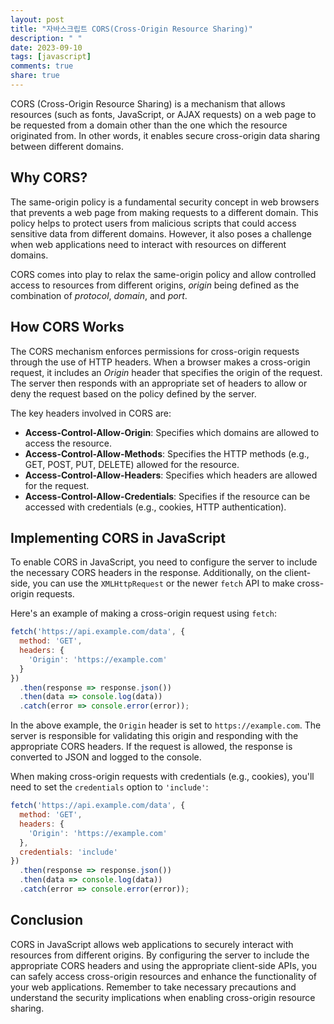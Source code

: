 ```yaml
---
layout: post
title: "자바스크립트 CORS(Cross-Origin Resource Sharing)"
description: " "
date: 2023-09-10
tags: [javascript]
comments: true
share: true
---
```


CORS (Cross-Origin Resource Sharing) is a mechanism that allows resources (such as fonts, JavaScript, or AJAX requests) on a web page to be requested from a domain other than the one which the resource originated from. In other words, it enables secure cross-origin data sharing between different domains.

## Why CORS?

The same-origin policy is a fundamental security concept in web browsers that prevents a web page from making requests to a different domain. This policy helps to protect users from malicious scripts that could access sensitive data from different domains. However, it also poses a challenge when web applications need to interact with resources on different domains.

CORS comes into play to relax the same-origin policy and allow controlled access to resources from different origins, *origin* being defined as the combination of *protocol*, *domain*, and *port*.

## How CORS Works

The CORS mechanism enforces permissions for cross-origin requests through the use of HTTP headers. When a browser makes a cross-origin request, it includes an *Origin* header that specifies the origin of the request. The server then responds with an appropriate set of headers to allow or deny the request based on the policy defined by the server.

The key headers involved in CORS are:
- **Access-Control-Allow-Origin**: Specifies which domains are allowed to access the resource.
- **Access-Control-Allow-Methods**: Specifies the HTTP methods (e.g., GET, POST, PUT, DELETE) allowed for the resource.
- **Access-Control-Allow-Headers**: Specifies which headers are allowed for the request.
- **Access-Control-Allow-Credentials**: Specifies if the resource can be accessed with credentials (e.g., cookies, HTTP authentication).

## Implementing CORS in JavaScript

To enable CORS in JavaScript, you need to configure the server to include the necessary CORS headers in the response. Additionally, on the client-side, you can use the `XMLHttpRequest` or the newer `fetch` API to make cross-origin requests.

Here's an example of making a cross-origin request using `fetch`:

```javascript
fetch('https://api.example.com/data', {
  method: 'GET',
  headers: {
    'Origin': 'https://example.com'
  }
})
  .then(response => response.json())
  .then(data => console.log(data))
  .catch(error => console.error(error));
```

In the above example, the `Origin` header is set to `https://example.com`. The server is responsible for validating this origin and responding with the appropriate CORS headers. If the request is allowed, the response is converted to JSON and logged to the console.

When making cross-origin requests with credentials (e.g., cookies), you'll need to set the `credentials` option to `'include'`:

```javascript
fetch('https://api.example.com/data', {
  method: 'GET',
  headers: {
    'Origin': 'https://example.com'
  },
  credentials: 'include'
})
  .then(response => response.json())
  .then(data => console.log(data))
  .catch(error => console.error(error));
```

## Conclusion

CORS in JavaScript allows web applications to securely interact with resources from different origins. By configuring the server to include the appropriate CORS headers and using the appropriate client-side APIs, you can safely access cross-origin resources and enhance the functionality of your web applications. Remember to take necessary precautions and understand the security implications when enabling cross-origin resource sharing.